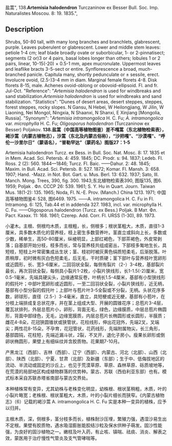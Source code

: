 盐蒿",
138.**Artemisia halodendron** Turczaninow ex Besser Bull. Soc. Imp. Naturalistes Moscou. 8: 19. 1835.",

## Description
Shrubs, 50-80 tall, with many long branches and branchlets, glabrescent, purple. Leaves puberulent or glabrescent. Lower and middle stem leaves: petiole 1-4 cm; leaf blade broadly ovate or suborbicular, 1- or 2-pinnatisect; segments (2 or)3 or 4 pairs, basal lobes longer than others; lobules 1 or 2 pairs, linear, 10-15(-20) × 0.5-1 mm, apex mucronulate. Uppermost leaves and leaflike bracts 3-5-sect or entire. Synflorescence a broad, much-branched panicle. Capitula many, shortly pedunculate or ± sessile, erect. Involucre ovoid, (2.5-)3-4 mm in diam. Marginal female florets 4-8. Disk florets 8-15, male. Achenes ovoid-oblong or obovoid-ellipsoid. Fl. and fr. Jul-Oct.
  "Reference": "*Artemisia halodendron* is used for windbreaks and sand stabilization.*Artemisia halodendron* is used for windbreaks and sand stabilization.
  "Statistics": "Dunes of desert areas, desert steppes, steppes, forest steppes, rocky slopes. N Gansu, N Hebei, W Heilongjiang, W Jilin, W Liaoning, Nei Mongol, Ningxia, N Shaanxi, N Shanxi, E Xinjiang [Mongolia, Russia].
  "Synonym": "*Artemisia intramongolica* H. C. Fu; *A. intramongolica* var. *microphylla* H. C. Fu; *Oligosporus halodendron* (Turczaninow ex Besser) Poljakov.
**138.盐蒿（中国高等植物图鉴）差不嘎蒿（东北植物检索表），褐沙蒿（内蒙古植物志），沙蒿（东北及内蒙古俗称），“沙把嘎”、“沙漠嘎”、“呼伦一沙里尔日”（蒙语名），“普勒罕达”（蒙药名）图版27：1-5**

Artemisia halodendron Turcz. ex Bess. in Bull. Soc. Nat. Mosc. 8: 17. 1835 et in Mem. Acad. Sci. Petersb. 4: 459. 1845; DC. Prodr. s: 94. 1837; Ledeb. Fl. Ross. 2 (2): 560. 1844—1846; Turcz. Fl. Baic. ——Dahur. 2: 48. 1845; Maxim. in Bull. Acad. Sci. Petersb. 8: 527. 1872; Komar. Fl. Mansh. 3: 658. 1907; Hand. -Mazz. in Not. Bot. Gart. u. Mus. Berl. 13: 632. 1937; Sato, Ill. Manch. Mong. Trees, 390, fig. 300. 1943;东北植物检索表390, 图版135, 图6. 1959; Poljak . Фл. СССР 26: 539. 1961; S. Y. Hu in Quart. Journ. Taiwan Mus. 18(1-2): 135. 1965; Noda, Fl. N.-E. Prov. (Manch.) China 1213. 1971; 中国高等植物图鉴4: 528, 图6469. 1975. ——A. intramongolica H. C. Fu in Fl. Intramong. 6: 125, Tab.44 et in addenda 327. 1983, incl. var. microphylla H. C. Fu. ——Oligosporus halodendron (Turcz. ex Bess.) Poljak. В Мат. Фл. Раст. Каэах. 11: 168. 1961; Czerep. Add. Corr. Fl. URSS (1-30), 89. 1973.

小灌木。主根、侧根均木质，主根粗，长，侧根多；根状茎粗大，木质，直径1-3厘米，具多数木质化的营养枝，枝上密生多数营养叶。茎直立或斜向上长，多数或少数，稀单生，高50-80厘米，纵棱明显，上部红褐色，下部茶褐色，外皮常剥落；自基部开始分枝，枝多而长，常与营养枝共组成密丛，下部枝多匍地生长，具短枝，短枝上叶常密集成丛生状；茎、枝初时被灰黄色绢质短柔毛，后渐脱落。叶质稍厚，初时微有灰白色短柔毛，后无毛，干时质硬；茎下部叶与营养枝叶宽卵形或近圆形，长、宽3-6厘米，二回羽状全裂，每侧有裂片（2-）3-4枚，基部裂片最长，再次羽状全裂，每侧具小裂片1-2枚，小裂片狭线形，长1-1.5(-2)厘米，宽0.5-1毫米，先端具硬尖头，边缘通常反卷，叶柄长1.5-4厘米，基部有小型狭线形的假托叶；中部叶宽卵形或近圆形，一至二回羽状全裂，小裂片狭线形，近无柄，基部有小型分裂的假托叶；上部叶与苞片叶3-5全裂或不分裂，无柄。头状花序多数，卵球形，直径（2.5-）3-4毫米，直立，具短梗或近无梗，基部有小苞叶，在分枝上端排成复总状花序，并在茎上组成大型、开展的圆锥花序；总苞片3-4层，覆瓦状排列，外层总苞片小，卵形，背面无毛，绿色，边缘膜质，中层总苞片椭圆形，背面中部绿色，无毛，边缘宽膜质，内层总苞片长椭圆形或长圆形，半膜质；雌花4-8朵，花冠狭圆锥状或狭管状，花柱线形，伸出花冠外，先端2叉，叉端尖；两性花8-15朵，不孕育，花冠管状，花药线形，先端附属物尖，长三角形，基部圆钝，花柱短，先端近漏斗状，2裂，不叉开，退化子房小。瘦果长卵形或倒卵状椭圆形，果壁上有细纵纹并含胶质物。花果期7-10月。

产黑龙江（西部）、吉林（西部）、辽宁（西部）、内蒙古、河北（北部）、山西（北部）、陕西（北部）、宁夏、甘肃（北部）及新疆（东部）；生于中、低侮拔地区的流动、半流动或固定的沙丘上，也见于荒漠草原、草原、森林草原、砾质坡地等，在荒漠的局部地区构成植物群落的优势种。蒙古、苏联（西伯利亚东部）也有。模式标本采自苏联赤塔省南部与蒙古交界处。

本种植株常有变异，尤其幼株与老株变化明显，幼株根、根状茎稍粗，木质，叶的小裂片略宽；老株根、根状茎粗大，木质，叶的小裂片细长而狭窄。《内蒙古植物志》（6）记载的褐沙蒿 A. intramongolica H. C. Fu 实是本种一变异的植株，应予以归并。

主根木质，深，侧根多，茎分枝多而长，植株耐沙压埋，繁殖力强，遇湿沙易生出不定根。果壁有胶质物，遇水吸湿膨胀能胶结沙粒及保水供种子萌发。固沙性能强，为良好的固沙植物之一。嫩枝及叶入药，有止咳、镇喘、祛痰、消炎、解表之效，蒙医用于治疗慢性气管炎及支气管哮喘等。
